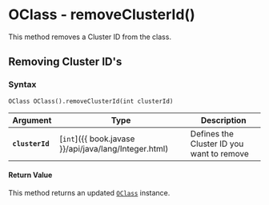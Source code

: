 
# OClass - removeClusterId()

This method removes a Cluster ID from the class.

## Removing Cluster ID's

### Syntax

```
OClass OClass().removeClusterId(int clusterId)
```

| Argument | Type | Description|
|---|---|---|
| **`clusterId`** | [`int`]({{ book.javase }}/api/java/lang/Integer.html)| Defines the Cluster ID you want to remove |

#### Return Value

This method returns an updated [`OClass`](../OClass.md) instance.

